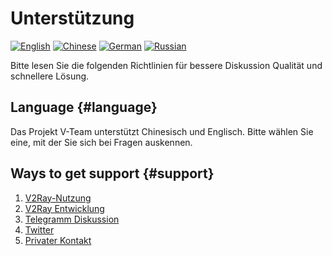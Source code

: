 # Unterstützung

[![English](../resources/english.svg)](https://www.v2ray.com/en/welcome/help.html) [![Chinese](../resources/chinese.svg)](https://www.v2ray.com/chapter_00/help.html) [![German](../resources/german.svg)](https://www.v2ray.com/de/welcome/help.html) [![Russian](../resources/russian.svg)](https://www.v2ray.com/ru/welcome/help.html)

Bitte lesen Sie die folgenden Richtlinien für bessere Diskussion Qualität und schnellere Lösung.

## Language {#language}

Das Projekt V-Team unterstützt Chinesisch und Englisch. Bitte wählen Sie eine, mit der Sie sich bei Fragen auskennen.

## Ways to get support {#support}

1. [V2Ray-Nutzung](https://github.com/v2ray/v2ray-core/issues)
2. [V2Ray Entwicklung](https://github.com/v2ray/planning)
3. [Telegramm Diskussion](tg.md)
4. [Twitter](https://twitter.com/projectv2ray)
5. [Privater Kontakt](pgp.md)
